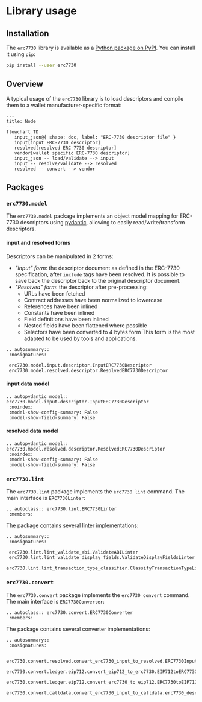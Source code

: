 # Library usage

## Installation

The `erc7730` library is available as a [Python package on PyPI](https://pypi.org/project/erc7730). You can install it
using `pip`:

```bash
pip install --user erc7730
```

## Overview

A typical usage of the `erc7730` library is to load descriptors and compile them to a wallet manufacturer-specific
format:

```{mermaid}
---
title: Node
---
flowchart TD
   input_json@{ shape: doc, label: "ERC-7730 descriptor file" }
   input[input ERC-7730 descriptor]
   resolved[resolved ERC-7730 descriptor]
   vendor[wallet specific ERC-7730 descriptor]
   input_json -- load/validate --> input
   input -- resolve/validate --> resolved
   resolved -- convert --> vendor
```

## Packages

### `erc7730.model`

The `erc7730.model` package implements an object model mapping for ERC-7730 descriptors using
[pydantic](https://docs.pydantic.dev), allowing to easily read/write/transform descriptors.

#### input and resolved forms

Descriptors can be manipulated in 2 forms:
 - *"Input" form*: the descriptor document as defined in the ERC-7730 specification, after `include` tags have been
   resolved. It is possible to save back the descriptor back to the original descriptor document. 
 - *"Resolved" form*: the descriptor after pre-processing:
    - URLs have been fetched
    - Contract addresses have been normalized to lowercase
    - References have been inlined
    - Constants have been inlined
    - Field definitions have been inlined
    - Nested fields have been flattened where possible
    - Selectors have been converted to 4 bytes form
   This form is the most adapted to be used by tools and applications.

```{eval-rst}
.. autosummary::
 :nosignatures:
 
 erc7730.model.input.descriptor.InputERC7730Descriptor
 erc7730.model.resolved.descriptor.ResolvedERC7730Descriptor
```

#### input data model

```{eval-rst}
.. autopydantic_model:: erc7730.model.input.descriptor.InputERC7730Descriptor
 :noindex:
 :model-show-config-summary: False
 :model-show-field-summary: False
```

#### resolved data model

```{eval-rst}
.. autopydantic_model:: erc7730.model.resolved.descriptor.ResolvedERC7730Descriptor
 :noindex:
 :model-show-config-summary: False
 :model-show-field-summary: False
```

### `erc7730.lint`

The `erc7730.lint` package implements the `erc7730 lint` command. The main interface is `ERC7730Linter`:

```{eval-rst}
.. autoclass:: erc7730.lint.ERC7730Linter
 :members:
```

The package contains several linter implementations:

```{eval-rst}
.. autosummary::
 :nosignatures:
 
 erc7730.lint.lint_validate_abi.ValidateABILinter
 erc7730.lint.lint_validate_display_fields.ValidateDisplayFieldsLinter
 erc7730.lint.lint_transaction_type_classifier.ClassifyTransactionTypeLinter
```

### `erc7730.convert`

The `erc7730.convert` package implements the `erc7730 convert` command. The main interface is `ERC7730Converter`:

```{eval-rst}
.. autoclass:: erc7730.convert.ERC7730Converter
 :members:
```

The package contains several converter implementations:

```{eval-rst}
.. autosummary::
 :nosignatures:
 
 erc7730.convert.resolved.convert_erc7730_input_to_resolved.ERC7730InputToResolved
 erc7730.convert.ledger.eip712.convert_eip712_to_erc7730.EIP712toERC7730Converter
 erc7730.convert.ledger.eip712.convert_erc7730_to_eip712.ERC7730toEIP712Converter
 erc7730.convert.calldata.convert_erc7730_input_to_calldata.erc7730_descriptor_to_calldata_descriptors
```

